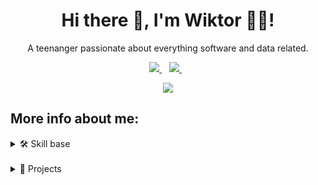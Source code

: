 <h1 align="center">Hi there 👋, I'm Wiktor 🧑‍💻!</h1>

<p align="center">A teenanger passionate about everything software and data related.</p>


<p align='center'>
  <a href="https://www.linkedin.com/in/wiktorgolimowski/">
    <img src="https://img.shields.io/badge/linkedin-%230077B5.svg?&style=for-the-badge&logo=linkedin&logoColor=white" />
  </a>&nbsp;&nbsp;
  <a href="https://stackoverflow.com/users/17202834/">
    <img src="https://img.shields.io/badge/Stack_Overflow-FE7A16?style=for-the-badge&logo=stack-overflow&logoColor=white"/>
  </a>&nbsp;&nbsp;
</p>


<p align="center" >
    <img src="https://github-readme-stats-git-masterrstaa-rickstaa.vercel.app/api?username=AvadEu&theme=tokyonight" />
    <!-- Additional github stats -->
    <!-- &nbsp;
    <img src="https://github-readme-streak-stats.herokuapp.com/?user=AvadEu&theme=tokyonight" alt="avadeu" /> -->
</p>

<h2>More info about me:</h2>

<details>
    <summary>🛠️ Skill base</summary>

<br>

<h3>Languages:</h3>
<p align="left">
    <img src="https://img.shields.io/badge/Python-FFD43B?style=for-the-badge&logo=python&logoColor=blue"/>&nbsp;
    <img src="https://img.shields.io/badge/JavaScript-323330?style=for-the-badge&logo=javascript&logoColor=F7DF1E"/>&nbsp;
    <img src="https://img.shields.io/badge/C-00599C?style=for-the-badge&logo=c&logoColor=white"/>&nbsp;
    <img src="https://img.shields.io/badge/C%2B%2B-00599C?style=for-the-badge&logo=c%2B%2B&logoColor=white"/>&nbsp;
</p>

<h3>Databases:</h3>

<p align="left">
    <img src="https://img.shields.io/badge/MySQL-005C84?style=for-the-badge&logo=mysql&logoColor=white" />&nbsp;
    <img src="https://img.shields.io/badge/SQLite-07405E?style=for-the-badge&logo=sqlite&logoColor=white" />&nbsp;
    <img src="https://img.shields.io/badge/PostgreSQL-316192?style=for-the-badge&logo=postgresql&logoColor=white" />&nbsp;
    <img src="https://img.shields.io/badge/MariaDB-003545?style=for-the-badge&logo=mariadb&logoColor=white" />&nbsp;
</p>

</details>
<br>
<details>
    <summary>📂 Projects</summary>

</details>